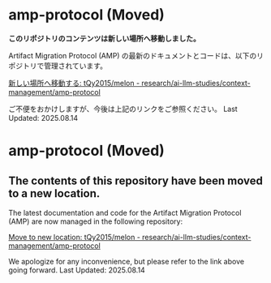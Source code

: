 # amp-protocol (Moved)

**このリポジトリのコンテンツは新しい場所へ移動しました。**

Artifact Migration Protocol (AMP) の最新のドキュメントとコードは、以下のリポジトリで管理されています。

[新しい場所へ移動する: tQy2015/melon - research/ai-llm-studies/context-management/amp-protocol](
https://github.com/tQy2015/melon/tree/main/research/ai-llm-studies/context-management/amp-protocol)

ご不便をおかけしますが、今後は上記のリンクをご参照ください。
Last Updated: 2025.08.14


# amp-protocol (Moved)

## The contents of this repository have been moved to a new location.

The latest documentation and code for the Artifact Migration Protocol (AMP) are now managed in the following repository:

[Move to new location: tQy2015/melon - research/ai-llm-studies/context-management/amp-protocol](
https://github.com/tQy2015/melon/tree/main/research/ai-llm-studies/context-management/amp-protocol)

We apologize for any inconvenience, but please refer to the link above going forward.
Last Updated: 2025.08.14
